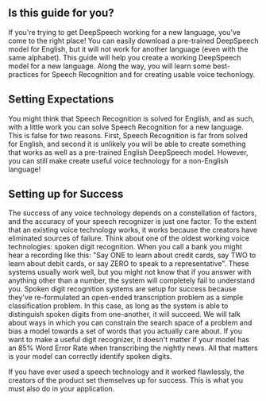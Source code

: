 
## Is this guide for you?

If you're trying to get DeepSpeech working for a new language, you've come to the right place! You can easily download a pre-trained DeepSpeech model for English, but it will not work for another language (even with the same alphabet). This guide will help you create a working DeepSpeech model for a new language. Along the way, you will learn some best-practices for Speech Recognition and for creating usable voice techonlogy.

## Setting Expectations

You might think that Speech Recognition is solved for English, and as such, with a little work you can solve Speech Recognition for a new language. This is false for two reasons. First, Speech Recognition is far from solved for English, and second it is unlikely you will be able to create something that works as well as a pre-trained English DeepSpeech model. However, you can still make create useful voice technology for a non-English language!

## Setting up for Success

The success of any voice technology depends on a constellation of factors, and the accuracy of your speech recognizer is just one factor. To the extent that an existing voice technology works, it works because the creators have eliminated sources of failure. Think about one of the oldest working voice technologies: spoken digit recognition. When you call a bank you might hear a recording like this: "Say ONE to learn about credit cards, say TWO to learn about debit cards, or say ZERO to speak to a representative". These systems usually work well, but you might not know that if you answer with anything other than a number, the system will completely fail to understand you. Spoken digit recognition systems are setup for success because they've re-formulated an open-ended transcription problem as a simple classification problem. In this case, as long as the system is able to distinguish spoken digits from one-another, it will succeed. We will talk about ways in which you can constrain the search space of a problem and bias a model towards a set of words that you actually care about. If you want to make a useful digit recognizer, it doesn't matter if your model has an 85% Word Error Rate when transcribing the nightly news. All that matters is your model can correctly identify spoken digits.

If you have ever used a speech technology and it worked flawlessly, the creators of the product set themselves up for success. This is what you must also do in your application.


